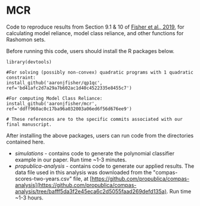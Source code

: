 # MCR

Code to reproduce results from Section 9.1 & 10 of [Fisher et al., 2019](https://arxiv.org/abs/1801.01489), for calculating model reliance, model class reliance, and other functions for Rashomon sets.

Before running this code, users should install the R packages below.

```{r}
library(devtools)

#For solving (possibly non-convex) quadratic programs with 1 quadratic constraint:
install_github('aaronjfisher/qp1qc', ref='bd41afc2d7a29a7b602ac1d40c4522335e8455c7')

#For computing Model Class Reliance:
install_github('aaronjfisher/mcr', ref='ddff960ac0c17ba96a032003a06ed6f56d676ee9')

# These references are to the specific commits associated with our final manuscript.
```

After installing the above packages, users can run code from the directories contained here.

* *simulations* - contains code to generate the polynomial classifier example in our paper. Run time ~1-3 minutes.
* *propublica-analysis* - contains code to generate our applied results. The data file used in this analysis was downloaded from the "compas-scores-two-years.csv" file, at [https://github.com/propublica/compas-analysis](https://github.com/propublica/compas-analysis/tree/bafff5da3f2e45eca6c2d5055faad269defd135a).  Run time ~1-3 hours.



